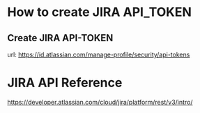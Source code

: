 # How to create JIRA API_TOKEN

## Create JIRA API-TOKEN

url: https://id.atlassian.com/manage-profile/security/api-tokens

# JIRA API Reference

https://developer.atlassian.com/cloud/jira/platform/rest/v3/intro/
